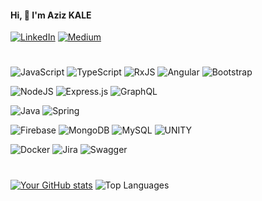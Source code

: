 #### Hi, 👋 I'm Aziz KALE

[![LinkedIn](https://img.shields.io/badge/LinkedIn-%230077B5.svg?logo=linkedin&logoColor=white)](https://linkedin.com/in/azizkale) 
[![Medium](https://img.shields.io/badge/Medium-12100E?logo=medium&logoColor=white)](https://medium.com/@azizkale) 
<!--[![Stack Overflow](https://img.shields.io/badge/-Stackoverflow-FE7A16?logo=stack-overflow&logoColor=white)](https://stackoverflow.com/users/13475031) -->
#
![JavaScript](https://img.shields.io/badge/javascript-%23323330.svg?logo=javascript&logoColor=yellow) 
![TypeScript](https://img.shields.io/badge/typescript-%23007ACC.svg?logo=typescript&logoColor=white) 
![RxJS](https://img.shields.io/badge/rxjs-%23B7178C.svg?logo=reactivex&logoColor=white) 
![Angular](https://img.shields.io/badge/angular-%23DD0031.svg?logo=angular&logoColor=white) 
![Bootstrap](https://img.shields.io/badge/bootstrap-%23563D7C.svg?logo=bootstrap&logoColor=white) 

![NodeJS](https://img.shields.io/badge/node.js-6DA55F?logo=node.js&logoColor=white) 
![Express.js](https://img.shields.io/badge/express.js-%23404d59.svg?logo=express&logoColor=%2361DAFB) 
![GraphQL](https://img.shields.io/badge/-GraphQL-E10098?logo=graphql&logoColor=white) 
<!--![C#](https://img.shields.io/badge/c%23-%23239120.svg?logo=c-sharp&logoColor=white) -->

![Java](https://img.shields.io/badge/java-%23ED8B00.svg?logo=java&logoColor=white) 
![Spring](https://img.shields.io/badge/spring-%236DB33F.svg?logo=spring&logoColor=white) 

![Firebase](https://img.shields.io/badge/firebase-%23039BE5.svg?logo=firebase) 
![MongoDB](https://img.shields.io/badge/MongoDB-%234ea94b.svg?logo=mongodb&logoColor=white) 
![MySQL](https://img.shields.io/badge/mysql-%2300f.svg?style=flat&logo=mysql&logoColor=white)
![UNITY](https://img.shields.io/badge/Unity-%2320232a.svg?logo=unity&logoColor=white) 

![Docker](https://img.shields.io/badge/docker-%230db7ed.svg?logo=docker&logoColor=white) 
![Jira](https://img.shields.io/badge/jira-%230A0FFF.svg?logo=jira&logoColor=white) 
![Swagger](https://img.shields.io/badge/-Swagger-%23Clojure?logo=swagger&logoColor=white)
#

[//]: # (![Adobe Illustrator]&#40;https://img.shields.io/badge/adobeillustrator-%23FF9A00.svg?logo=adobeillustrator&logoColor=white&#41; )

[//]: # (![Adobe InDesign]&#40;https://img.shields.io/badge/Adobe%20InDesign-49021F?logo=adobeindesign&logoColor=white&#41;)
[![Your GitHub stats](https://github-readme-stats.vercel.app/api?username=azizkale)](https://github.com/anuraghazra/github-readme-stats)
![Top Languages](https://github-readme-stats.vercel.app/api/top-langs/?username=azizkale&count_private=true&layout=compact&show_icons=true&theme=vue)